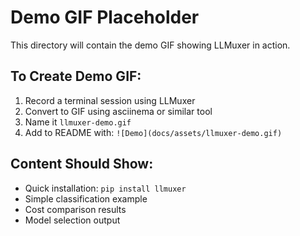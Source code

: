 # Demo GIF Placeholder

This directory will contain the demo GIF showing LLMuxer in action.

## To Create Demo GIF:

1. Record a terminal session using LLMuxer
2. Convert to GIF using asciinema or similar tool
3. Name it `llmuxer-demo.gif`
4. Add to README with: `![Demo](docs/assets/llmuxer-demo.gif)`

## Content Should Show:
- Quick installation: `pip install llmuxer`
- Simple classification example
- Cost comparison results
- Model selection output